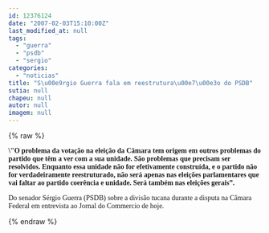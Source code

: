 ```yaml
---
id: 12376124
date: "2007-02-03T15:10:00Z"
last_modified_at: null
tags:
  - "guerra"
  - "psdb"
  - "sergio"
categories:
  - "noticias"
title: "S\u00e9rgio Guerra fala em reestrutura\u00e7\u00e3o do PSDB"
sutia: null
chapeu: null
autor: null
imagem: null
---
```

{% raw %}
<p><P><FONT face=Verdana><STRONG>\"O&nbsp;problema da votação na eleição da Câmara tem origem em outros problemas do partido que têm a ver com a sua unidade. São problemas que precisam ser resolvidos. Enquanto essa unidade não for efetivamente construída, e o partido não for verdadeiramente reestruturado, não será apenas nas eleições parlamentares que vai faltar ao partido coerência e unidade. Será também nas eleições gerais”.</STRONG></FONT></P></p>
<p><P><FONT face=Verdana>Do senador Sérgio Guerra (PSDB) sobre a divisão tucana durante a disputa na Câmara Federal em entrevista ao Jornal do Commercio de hoje. </FONT></P> </p>
{% endraw %}
